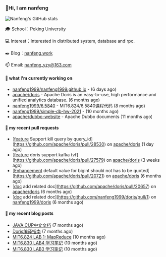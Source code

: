 ### 👋Hi, I am nanfeng

![Nanfeng's GitHub stats](https://github-readme-stats.vercel.app/api?username=nanfeng1999&bg_color=30,C2FFD8,465EFB&title_color=fff&text_color=fff)

🎓 School：Peking University

💻 Interest：Interested in distributed system, database and rpc.

✒️ Blog：[nanfeng.work](https://nanfeng1999.github.io/)

📫 Email: [nanfeng_yzy@163.com](mailto:nanfeng_yzy@163.com)

#### 🍭 what I'm currently working on

- [nanfeng1999/nanfeng1999.github.io](https://github.com/nanfeng1999/nanfeng1999.github.io) -  (6 days ago)
- [apache/doris](https://github.com/apache/doris) - Apache Doris is an easy-to-use, high performance and unified analytics database. (6 months ago)
- [nanfeng1999/6.5840](https://github.com/nanfeng1999/6.5840) - MIT6.824/6.5840课程代码 (8 months ago)
- [nanfeng1999/simple-db-hw-2021](https://github.com/nanfeng1999/simple-db-hw-2021) -  (10 months ago)
- [apache/dubbo-website](https://github.com/apache/dubbo-website) - Apache Dubbo documents (11 months ago)

#### 📌 my recent pull requests

- [[feature](expr) Support kill query by query_id](https://github.com/apache/doris/pull/28530) on [apache/doris](https://github.com/apache/doris) (1 day ago)
- [[feature](tvf) doris support kafka tvf](https://github.com/apache/doris/pull/27579) on [apache/doris](https://github.com/apache/doris) (3 weeks ago)
- [[Enhancement](Column) default value for bigint should not has to be quoted](https://github.com/apache/doris/pull/20721) on [apache/doris](https://github.com/apache/doris) (6 months ago)
- [[doc](insert-overwrite)  add related doc](https://github.com/apache/doris/pull/20657) on [apache/doris](https://github.com/apache/doris) (6 months ago)
- [[doc](insert-overwrite)  add related doc](https://github.com/nanfeng1999/doris/pull/1) on [nanfeng1999/doris](https://github.com/nanfeng1999/doris) (6 months ago)

#### 📄 my recent blog posts

- [JAVA CUP中文文档](https://nanfeng1999.github.io/java-cup-zhong-wen-wen-dang/) (7 months ago)
- [Doris编译指南](https://nanfeng1999.github.io/doris-bian-yi-zhi-nan/) (7 months ago)
- [MIT6.824 LAB 1: MapReduce](https://nanfeng1999.github.io/mit6824-lab-1-mapreduce/) (10 months ago)
- [MIT6.830 LAB4 学习笔记](https://nanfeng1999.github.io/mit6830-lab4-xue-xi-bi-ji/) (10 months ago)
- [MIT6.830 LAB3 学习笔记](https://nanfeng1999.github.io/mit6830-lab3-xue-xi-bi-ji/) (10 months ago)

